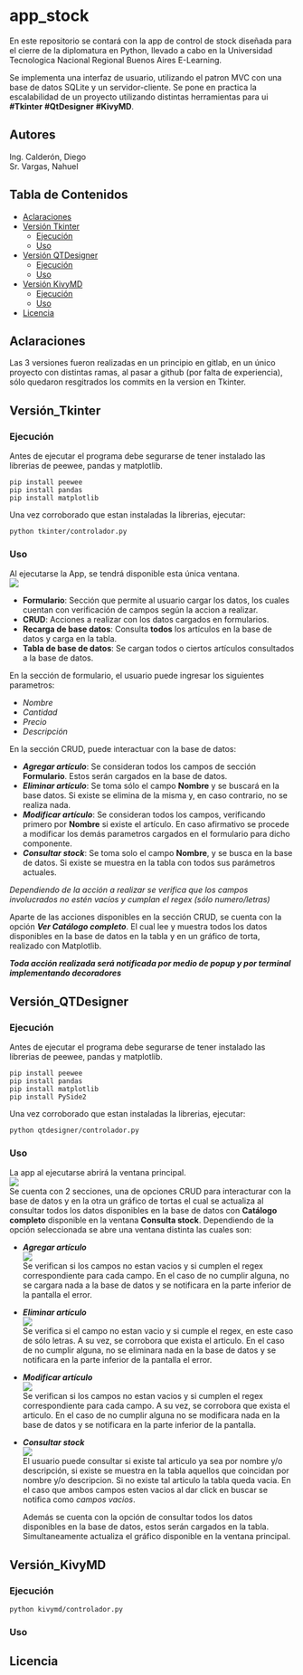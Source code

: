 # app_stock
En este repositorio se contará con la app de control de stock diseñada para el cierre de la diplomatura en Python, 
llevado a cabo en la Universidad Tecnologica Nacional Regional Buenos Aires E-Learning.

Se implementa una interfaz de usuario, utilizando el patron MVC con una base de datos SQLite y un servidor-cliente. Se pone 
en practica la escalabilidad de un proyecto utilizando distintas herramientas para ui **#Tkinter** **#QtDesigner** **#KivyMD**.

## Autores
Ing. Calderón, Diego  
Sr. Vargas, Nahuel

## Tabla de Contenidos
- [Aclaraciones](#aclaraciones)
- [Versión Tkinter](#versión_tkinter)
    - [Ejecución](#ejecución)
    - [Uso](#uso)
- [Versión QTDesigner](#versión_qtdesigner)
    - [Ejecución](#ejecución)
    - [Uso](#uso)
- [Versión KivyMD](#versión_kivymd)
    - [Ejecución](#ejecución)
    - [Uso](#uso)
- [Licencia](#licencia)

## Aclaraciones
Las 3 versiones fueron realizadas en un principio en gitlab, en un único proyecto con distintas ramas, al pasar a github (por falta de experiencia),
sólo quedaron resgitrados los commits en la version en Tkinter.

## Versión_Tkinter
### Ejecución
Antes de ejecutar el programa debe segurarse de tener instalado las librerias de peewee, pandas y matplotlib.  
```
pip install peewee
pip install pandas
pip install matplotlib
```
Una vez corroborado que estan instaladas la librerias, ejecutar:  
```
python tkinter/controlador.py
```
### Uso
Al ejecutarse la App, se tendrá disponible esta única ventana.    
![](Imagenes/tkinter1.jpg)
+ **Formulario**: Sección que permite al usuario cargar los datos, los cuales cuentan con verificación de campos según la accion a realizar.
+ **CRUD**: Acciones a realizar con los datos cargados en formularios.
+ **Recarga de base datos**: Consulta __todos__ los artículos en la base de datos y carga en la tabla.
+ **Tabla de base de datos**: Se cargan todos o ciertos artículos consultados a la base de datos.

En la sección de formulario, el usuario puede ingresar los siguientes parametros:  
+ *Nombre*
+ *Cantidad*
+ *Precio*
+ *Descripción*  

En la sección CRUD, puede interactuar con la base de datos:  
+ ***Agregar artículo***: Se consideran todos los campos de sección **Formulario**. Estos serán cargados en la base de datos.  
+ ***Eliminar artículo***: Se toma sólo el campo **Nombre** y se buscará en la base datos. Si existe se elimina de la misma y, en caso contrario, no se realiza nada.  
+ ***Modificar artículo***: Se consideran todos los campos, verificando primero por **Nombre** si existe el artículo. En caso afirmativo
se procede a modificar los demás parametros cargados en el formulario para dicho componente.  
+ ***Consultar stock***: Se toma solo el campo **Nombre**, y se busca en la base de datos. Si existe se muestra en la tabla
con todos sus parámetros actuales.

*Dependiendo de la acción a realizar se verifica que los campos involucrados no estén vacíos y cumplan el regex (sólo numero/letras)*

Aparte de las acciones disponibles en la sección CRUD, se cuenta con la opción ***Ver Catálogo completo***. El cual lee y 
muestra todos los datos disponibles en la base de datos en la tabla y en un gráfico de torta, realizado con Matplotlib.

***Toda acción realizada será notificada por medio de popup y por terminal implementando decoradores***

## Versión_QTDesigner
### Ejecución
Antes de ejecutar el programa debe segurarse de tener instalado las librerias de peewee, pandas y matplotlib.  
```
pip install peewee
pip install pandas
pip install matplotlib
pip install PySide2
```
Una vez corroborado que estan instaladas la librerias, ejecutar:  
```
python qtdesigner/controlador.py
```
### Uso
La app al ejecutarse abrirá la ventana principal.    
![](Imagenes/qt_main.jpg)  
Se cuenta con 2 secciones, una de opciones CRUD para interacturar con la base de datos y en la otra un gráfico de tortas
el cual se actualiza al consultar todos los datos disponibles en la base de datos con **Catálogo completo** disponible en
la ventana **Consulta stock**.
Dependiendo de la opción seleccionada se abre una ventana distinta las cuales son:  
+ ***Agregar artículo***  
    ![](Imagenes/qt_agregar.jpg)  
    Se verifican si los campos no estan vacios y si cumplen el regex correspondiente para cada campo.
    En el caso de no cumplir alguna, no se cargara nada a la base de datos y se notificara en la parte inferior de la pantalla el error.  
+ ***Eliminar artículo***  
    ![](Imagenes/qt_eliminar.jpg)  
    Se verifica si el campo no estan vacio y si cumple el regex, en este caso de sólo letras. A su vez, se corrobora que exista el articulo.
    En el caso de no cumplir alguna, no se eliminara nada en la base de datos y se notificara en la parte inferior de la pantalla el error.  
+ ***Modificar artículo***  
    ![](Imagenes/qt_modificar.jpg)  
    Se verifican si los campos no estan vacios y si cumplen el regex correspondiente para cada campo. A su vez, se corrobora que exista el articulo.
    En el caso de no cumplir alguna no se modificara nada en la base de datos y se notificara en la parte inferior de la pantalla.  
+ ***Consultar stock***  
    ![](Imagenes/qt_consulta.jpg)  
    El usuario puede consultar si existe tal articulo ya sea por nombre y/o descripción, si existe se muestra en la tabla aquellos que coincidan por nombre y/o descripcion. Si no existe tal articulo la tabla queda vacia. En el caso que ambos campos esten vacios al dar click en buscar se notifica como *campos vacios*.     
  
    Además se cuenta con la opción de consultar todos los datos disponibles en la base de datos, estos serán cargados en la tabla. Simultaneamente actualiza el gráfico disponible en la ventana principal.
## Versión_KivyMD
### Ejecución
```
python kivymd/controlador.py
```

### Uso

## Licencia



